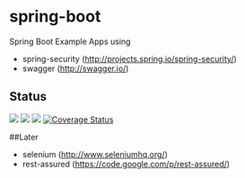 # spring-boot

Spring Boot Example Apps using


* spring-security (http://projects.spring.io/spring-security/)
* swagger (http://swagger.io/)

## Status
<a href='https://travis-ci.org/martingollogly/spring-boot/builds'><img src='https://travis-ci.org/martingollogly/spring-boot.svg?branch=master'></a>
<a target="_blank" href="https://github.com/CellularPrivacy/Android-IMSI-Catcher-Detector/wiki/Development-Status"><img src="https://img.shields.io/badge/Development-ALPHA-blue.svg"></a>
<a href="https://codeclimate.com/github/martingollogly/spring-boot"><img src="https://codeclimate.com/github/martingollogly/spring-boot/badges/gpa.svg" /></a>
<a href='https://coveralls.io/github/martingollogly/spring-boot?branch=master'><img src='https://coveralls.io/repos/github/martingollogly/spring-boot/badge.svg?branch=master' alt='Coverage Status' /></a>

##Later

* selenium (http://www.seleniumhq.org/)
* rest-assured (https://code.google.com/p/rest-assured/)

